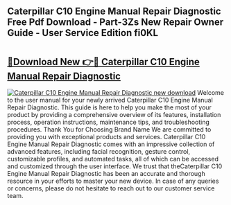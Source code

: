 ## Caterpillar C10 Engine Manual Repair Diagnostic Free Pdf Download - Part-3Zs New Repair Owner Guide - User Service Edition fi0KL

# <h2><a href="http://bc79682.oget.top/?id=Caterpillar+C10+Engine+Manual+Repair+Diagnostic">🔗Download New 👉🔴 Caterpillar C10 Engine Manual Repair Diagnostic</a></h2>

[![Caterpillar C10 Engine Manual Repair Diagnostic new download](https://i.imgur.com/5g1atiW.png)](http://bc79682.oget.top/?id=Caterpillar+C10+Engine+Manual+Repair+Diagnostic)
Welcome to the user manual for your newly arrived Caterpillar C10 Engine Manual Repair Diagnostic. This guide is here to help you make the most of your product by providing a comprehensive overview of its features, installation process, operation instructions, maintenance tips, and troubleshooting procedures. Thank You for Choosing Brand Name We are committed to providing you with exceptional products and services. Caterpillar C10 Engine Manual Repair Diagnostic comes with an impressive collection of advanced features, including facial recognition, gesture control, customizable profiles, and automated tasks, all of which can be accessed and customized through the user interface. We trust that theCaterpillar C10 Engine Manual Repair Diagnostic has been an accurate and thorough resource in your efforts to master your new device. In case of any queries or concerns, please do not hesitate to reach out to our customer service team.
